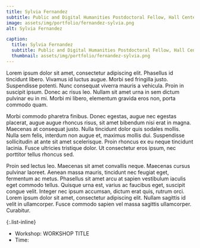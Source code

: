 ```yaml
---
title: Sylvia Fernandez
subtitle: Public and Digital Humanities Postdoctoral Fellow, Hall Center for the Humanities
image: assets/img/portfolio/fernandez-sylvia.png
alt: Sylvia Fernandez

caption:
  title: Sylvia Fernandez
  subtitle: Public and Digital Humanities Postdoctoral Fellow, Hall Center for the Humanities
  thumbnail: assets/img/portfolio/fernandez-sylvia.png
---
```

Lorem ipsum dolor sit amet, consectetur adipiscing elit. Phasellus id tincidunt libero. Vivamus id luctus augue. Morbi sed fringilla justo. Suspendisse potenti. Nunc consequat viverra mauris a vehicula. Proin in suscipit ipsum. Donec ac risus leo. Nullam sit amet urna in sem dictum pulvinar eu in mi. Morbi mi libero, elementum gravida eros non, porta commodo quam.

Morbi commodo pharetra finibus. Donec egestas, augue nec egestas placerat, augue augue rhoncus risus, sit amet bibendum nisi erat in magna. Maecenas at consequat justo. Nulla tincidunt dolor quis sodales mollis. Nulla sem felis, interdum non augue et, maximus mollis dui. Suspendisse sollicitudin at ante sit amet scelerisque. Proin rhoncus ex eu neque tincidunt lacinia. Fusce ultricies tristique dolor. Ut consectetur eros ipsum, nec porttitor tellus rhoncus sed.

Proin sed lectus leo. Maecenas sit amet convallis neque. Maecenas cursus pulvinar laoreet. Aenean massa mauris, tincidunt nec feugiat eget, fermentum ac metus. Phasellus sit amet arcu at sapien vestibulum iaculis eget commodo tellus. Quisque urna est, varius ac faucibus eget, suscipit congue velit. Integer nec ipsum accumsan, dictum erat quis, rutrum orci. Lorem ipsum dolor sit amet, consectetur adipiscing elit. Nullam sagittis id velit in ullamcorper. Fusce commodo sapien vel massa sagittis ullamcorper. Curabitur.

{:.list-inline}
- Workshop: WORKSHOP TITLE
- Time: 
